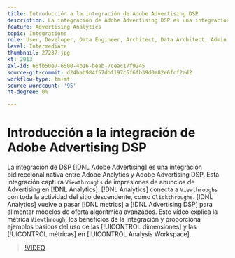 ```yaml
---
title: Introducción a la integración de Adobe Advertising DSP
description: La integración de Adobe Advertising DSP es una integración bidireccional nativa entre Adobe Analytics y Adobe Advertising DSP.
feature: Advertising Analytics
topic: Integrations
role: User, Developer, Data Engineer, Architect, Data Architect, Admin, Leader
level: Intermediate
thumbnail: 27237.jpg
kt: 2913
exl-id: 66fb50e7-6500-4b16-beab-7ceac17f9245
source-git-commit: d24bab984f57dbf197c5f6fb39d0a82e6fcf2ad2
workflow-type: tm+mt
source-wordcount: '95'
ht-degree: 0%

---
```


# Introducción a la integración de Adobe Advertising DSP

La integración de DSP [!DNL Adobe Advertising] es una integración bidireccional nativa entre Adobe Analytics y Adobe Advertising DSP. Esta integración captura `Viewthroughs` de impresiones de anuncios de Advertising en [!DNL Analytics]. [!DNL Analytics] conecta a `Viewthroughs` con toda la actividad del sitio descendente, como `Clickthroughs`. [!DNL Analytics] vuelve a pasar [!DNL metrics] a [!DNL Advertising DSP] para alimentar modelos de oferta algorítmica avanzados. Este vídeo explica la métrica `Viewthrough`, los beneficios de la integración y proporciona ejemplos básicos del uso de las [!UICONTROL dimensiones] y las [!UICONTROL métricas] en [!UICONTROL Analysis Workspace].

>[!VIDEO](https://video.tv.adobe.com/v/327666/?quality=12&learn=on&captions=spa)
